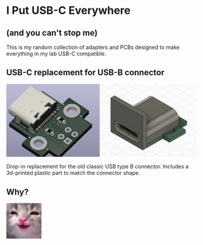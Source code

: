 # I Put USB-C Everywhere

## (and you can't stop me)

This is my random collection of adapters and PCBs designed to make everything
in my lab USB-C compatible.

## USB-C replacement for USB-B connector

![usb-b2c](assets/usb-b2c.png)

Drop-in replacement for the old classic USB type B connector. Includes
a 3d-printed plastic part to match the connector shape.

## Why?

![huehue](assets/cat.png)
